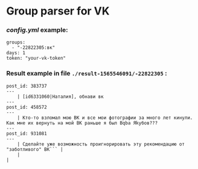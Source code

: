 # Group parser for VK
### *config.yml* example:
```
groups:
  - "-22822305:вк"
days: 1
token: "your-vk-token"
```
### Result example in file `./result-1565546091/-22822305` :
```
post_id: 383737
---
    | [id6331060|Наталия], обнави вк
---
post_id: 458572
---
    | Кто-то взломал мою ВК и все мои фотографии за много лет кинули. Как мне их вернуть на мой ВК раньше я был Bqba Яkyбов???
---
post_id: 931081
---
    | Сделайте уже возможность проигнорировать эту рекомендацию от "заботливого" ВК``` |
    |                                                                                  |
